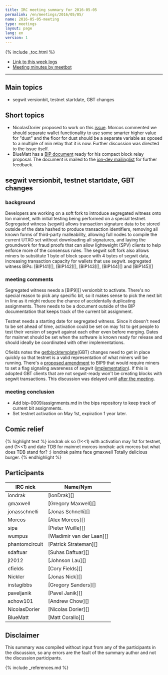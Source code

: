 ```yaml
---
title: IRC meeting summary for 2016-05-05
permalink: /en/meetings/2016/05/05/
name: 2016-05-05-meeting
type: meetings
layout: page
lang: en
version: 1
---
```

{% include _toc.html %}
 
- [Link to this week logs](https://botbot.me/freenode/ion-core-dev/2016-05-05/?msg=65532310&page=2)
- [Meeting minutes by meetbot](http://www.erisian.com.au/meetbot/ion-core-dev/2016/ion-core-dev.2016-05-05-19.01.html)
 
---
 
## Main topics
 
- segwit versionbit, testnet startdate, GBT changes
 
## Short topics
 
- NicolasDorier proposed to work on this [issue](https://github.com/ion/ion/issues/7677). Morcos commented we should separate wallet functionality to use some smarter higher value for "dust" and the floor for dust should be a separate variable as oposed to a multiple of min relay that it is now. Further discussion was directed to the issue itself.
- BlueMatt has a [BIP document](https://github.com/TheBlueMatt/bips/blob/master/bip-TODO.mediawiki) ready for his compact block relay proposal. The document is mailed to the [ion-dev mailinglist](https://lists.linuxfoundation.org/pipermail/ion-dev/2016-May/012624.html) for further feedback.

## segwit versionbit, testnet startdate, GBT changes
 
### background
 
Developers are working on a soft fork to introduce segregated witness onto Ion mainnet, with initial testing being performed on a special testnet. Segregated witness (segwit) allows transaction signature data to be stored outside of the data hashed to produce transaction identifiers, removing all known forms of third-party malleability, allowing full nodes to compile the current UTXO set without downloading all signatures, and laying the groundwork for fraud proofs that can allow lightweight (SPV) clients to help enforce more of the consensus rules. The segwit soft fork also allows miners to substitute 1 byte of block space with 4 bytes of segwit data, increasing transaction capacity for wallets that use segwit. segregated witness BIPs: [BIP141][], [BIP142][], [BIP143][], [BIP144][] and [BIP145][]
 
### meeting comments
 
Segregated witness needs a [BIP9][] versionbit to activate. There's no special reason to pick any specific bit, so it makes sense to pick the next bit in line as it might reduce the chance of accidentally duplicating assignments. There needs to be a document outside of the BIP documentation that keeps track of the current bit assignment.

Testnet needs a starting date for segregated witness. Since it doesn't need to be set ahead of time, activation could be set on may 1st to get people to test their version of segwit against each other even before merging. Dates for mainnet should be set when the software is known ready for release and should ideally be coordinated with other implementations. 

Cfields notes the [getblocktemplate](https://en.ion.it/wiki/Getblocktemplate)(GBT) changes need to get in place quickly so that testnet is a valid representation of what miners will be running. There's a [proposed amendment](https://github.com/ion/bips/pull/365) to BIP9 that would require miners to set a flag signaling awareness of segwit ([implementation][#7935]). If this is adopted GBT clients that are not segwit-ready won't be creating blocks with segwit transactions. This discussion was delayed until [after the meeting](https://botbot.me/freenode/ion-core-dev/2016-05-05/?msg=65535546&page=4).
 
### meeting conclusion

- Add bip-0009/assignments.md in the bips repository to keep track of current bit assignments.
- Set testnet activation on May 1st, expiration 1 year later.
 
## Comic relief
 
{% highlight text %}
iondrak       ok so (1<<1) with activation may 1st for testnet, and (1<<1) and date TDB for mainnet
morcos        iondrak: ack
morcos        but what does TDB stand for? :)
iondrak  palms face
gmaxwell      Totally delicious burger.
{% endhighlight %}
 
## Participants
 
| IRC nick      | Name/Nym                  |
|---------------|---------------------------|
| iondrak       | [IonDrak][]               |
| gmaxwell      | [Gregory Maxwell][]       |
| jonasschnelli | [Jonas Schnelli][]        |
| Morcos        | [Alex Morcos][]           |
| sipa          | [Pieter Wuille][]         |
| wumpus        | [Wladimir van der Laan][] |
| phantomcircuit| [Patrick Strateman][]     | 
| sdaftuar      | [Suhas Daftuar][]         |
| jl2012        | [Johnson Lau][]           |
| cfields       | [Cory Fields][]           |
| Nickler       | [Jonas Nick][]            |
| instagibbs    | [Gregory Sanders][]       |
| paveljanik    | [Pavel Janik][]           |
| achow101      | [Andrew Chow][]           |
| NicolasDorier | [Nicolas Dorier][]        |
| BlueMatt      | [Matt Corallo][]          |

## Disclaimer
 
This summary was compiled without input from any of the participants in the discussion, so any errors are the fault of the summary author and not the discussion participants.
 
[#7935]: https://github.com/ion/ion/pull/7935
[#6793]: https://github.com/ion/ion/pull/6793
 
{% include _references.md %}
